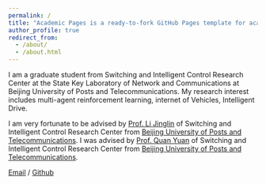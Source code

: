 ```yaml
---
permalink: /
title: "Academic Pages is a ready-to-fork GitHub Pages template for academic personal websites"
author_profile: true
redirect_from: 
  - /about/
  - /about.html
---
```

I am a graduate student from Switching and Intelligent Control Research Center at the State Key Laboratory of Network and Communications at Beijing University of Posts and Telecommunications. My research interest includes multi-agent reinforcement learning, internet of Vehicles, Intelligent Drive.

I am very fortunate to be advised by [Prof. Li Jinglin](http://lijinglin.cn/index.php/start-page.html) of Switching and Intelligent Control Research Center from [Beijing University of Posts and Telecommunications]([北京邮电大学](https://www.bupt.edu.cn/)). I was advised by [Prof. Quan Yuan](https://quantumyuan.github.io/) of Switching and Intelligent Control Research Center from [Beijing University of Posts and Telecommunications]([北京邮电大学](https://www.bupt.edu.cn/)).

[Email](1371898362qq.com) / [Github](https://github.com/tanker-alt) 
